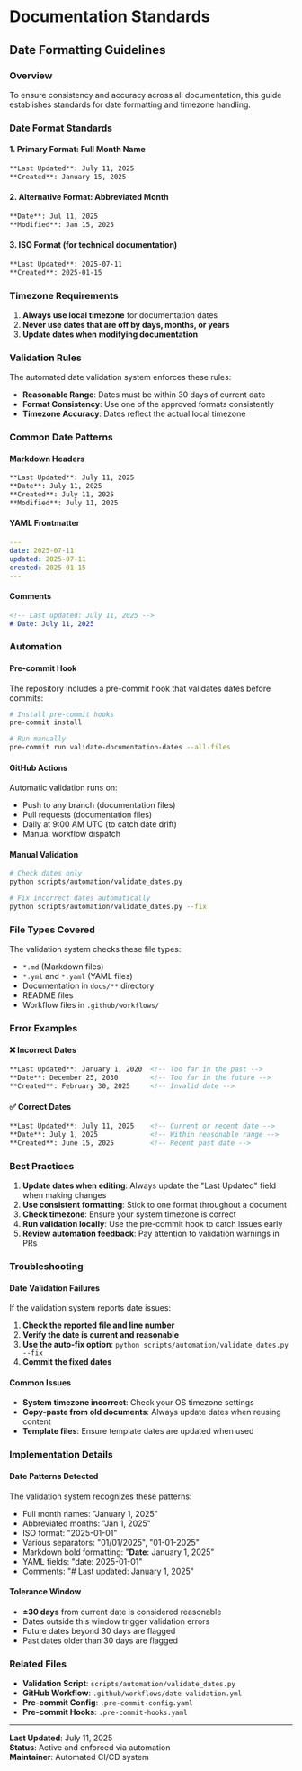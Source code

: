 # Documentation Standards

## Date Formatting Guidelines

### Overview

To ensure consistency and accuracy across all documentation, this guide establishes standards for date formatting and timezone handling.

### Date Format Standards

#### 1. **Primary Format: Full Month Name**
```markdown
**Last Updated**: July 11, 2025
**Created**: January 15, 2025
```

#### 2. **Alternative Format: Abbreviated Month**
```markdown
**Date**: Jul 11, 2025
**Modified**: Jan 15, 2025
```

#### 3. **ISO Format (for technical documentation)**
```markdown
**Last Updated**: 2025-07-11
**Created**: 2025-01-15
```

### Timezone Requirements

1. **Always use local timezone** for documentation dates
2. **Never use dates that are off by days, months, or years**
3. **Update dates when modifying documentation**

### Validation Rules

The automated date validation system enforces these rules:

- **Reasonable Range**: Dates must be within 30 days of current date
- **Format Consistency**: Use one of the approved formats consistently
- **Timezone Accuracy**: Dates reflect the actual local timezone

### Common Date Patterns

#### Markdown Headers
```markdown
**Last Updated**: July 11, 2025
**Date**: July 11, 2025
**Created**: July 11, 2025
**Modified**: July 11, 2025
```

#### YAML Frontmatter
```yaml
---
date: 2025-07-11
updated: 2025-07-11
created: 2025-01-15
---
```

#### Comments
```markdown
<!-- Last updated: July 11, 2025 -->
# Date: July 11, 2025
```

### Automation

#### Pre-commit Hook
The repository includes a pre-commit hook that validates dates before commits:

```bash
# Install pre-commit hooks
pre-commit install

# Run manually
pre-commit run validate-documentation-dates --all-files
```

#### GitHub Actions
Automatic validation runs on:
- Push to any branch (documentation files)
- Pull requests (documentation files) 
- Daily at 9:00 AM UTC (to catch date drift)
- Manual workflow dispatch

#### Manual Validation
```bash
# Check dates only
python scripts/automation/validate_dates.py

# Fix incorrect dates automatically
python scripts/automation/validate_dates.py --fix
```

### File Types Covered

The validation system checks these file types:
- `*.md` (Markdown files)
- `*.yml` and `*.yaml` (YAML files)
- Documentation in `docs/**` directory
- README files
- Workflow files in `.github/workflows/`

### Error Examples

#### ❌ Incorrect Dates
```markdown
**Last Updated**: January 1, 2020  <!-- Too far in the past -->
**Date**: December 25, 2030        <!-- Too far in the future -->
**Created**: February 30, 2025     <!-- Invalid date -->
```

#### ✅ Correct Dates
```markdown
**Last Updated**: July 11, 2025    <!-- Current or recent date -->
**Date**: July 1, 2025             <!-- Within reasonable range -->
**Created**: June 15, 2025         <!-- Recent past date -->
```

### Best Practices

1. **Update dates when editing**: Always update the "Last Updated" field when making changes
2. **Use consistent formatting**: Stick to one format throughout a document
3. **Check timezone**: Ensure your system timezone is correct
4. **Run validation locally**: Use the pre-commit hook to catch issues early
5. **Review automation feedback**: Pay attention to validation warnings in PRs

### Troubleshooting

#### Date Validation Failures
If the validation system reports date issues:

1. **Check the reported file and line number**
2. **Verify the date is current and reasonable**
3. **Use the auto-fix option**: `python scripts/automation/validate_dates.py --fix`
4. **Commit the fixed dates**

#### Common Issues
- **System timezone incorrect**: Check your OS timezone settings
- **Copy-paste from old documents**: Always update dates when reusing content
- **Template files**: Ensure template dates are updated when used

### Implementation Details

#### Date Patterns Detected
The validation system recognizes these patterns:
- Full month names: "January 1, 2025"
- Abbreviated months: "Jan 1, 2025"  
- ISO format: "2025-01-01"
- Various separators: "01/01/2025", "01-01-2025"
- Markdown bold formatting: "**Date**: January 1, 2025"
- YAML fields: "date: 2025-01-01"
- Comments: "# Last updated: January 1, 2025"

#### Tolerance Window
- **±30 days** from current date is considered reasonable
- Dates outside this window trigger validation errors
- Future dates beyond 30 days are flagged
- Past dates older than 30 days are flagged

### Related Files

- **Validation Script**: `scripts/automation/validate_dates.py`
- **GitHub Workflow**: `.github/workflows/date-validation.yml`
- **Pre-commit Config**: `.pre-commit-config.yaml`
- **Pre-commit Hooks**: `.pre-commit-hooks.yaml`

---

**Last Updated**: July 11, 2025  
**Status**: Active and enforced via automation  
**Maintainer**: Automated CI/CD system